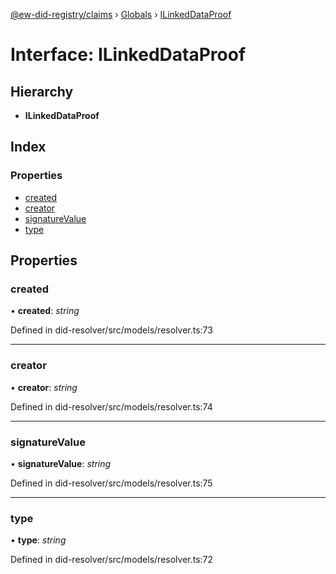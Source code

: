 [@ew-did-registry/claims](../README.md) › [Globals](../globals.md) › [ILinkedDataProof](ilinkeddataproof.md)

# Interface: ILinkedDataProof

## Hierarchy

* **ILinkedDataProof**

## Index

### Properties

* [created](ilinkeddataproof.md#created)
* [creator](ilinkeddataproof.md#creator)
* [signatureValue](ilinkeddataproof.md#signaturevalue)
* [type](ilinkeddataproof.md#type)

## Properties

###  created

• **created**: *string*

Defined in did-resolver/src/models/resolver.ts:73

___

###  creator

• **creator**: *string*

Defined in did-resolver/src/models/resolver.ts:74

___

###  signatureValue

• **signatureValue**: *string*

Defined in did-resolver/src/models/resolver.ts:75

___

###  type

• **type**: *string*

Defined in did-resolver/src/models/resolver.ts:72
